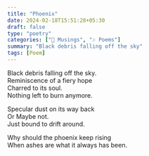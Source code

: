 ```yaml
---
title: "Phoenix"
date: 2024-02-18T15:51:28+05:30
draft: false
type: "poetry"
categories: ["💭 Musings", "🎶 Poems"]
summary: "Black debris falling off the sky"
tags: [Poem]
---
```


Black debris falling off the sky.  
Reminiscence of a fiery hope  
Charred to its soul.  
Nothing left to burn anymore.  

Specular dust on its way back  
Or Maybe not.  
Just bound to drift around.  

Why should the phoenix keep rising  
When ashes are what it always has been.
